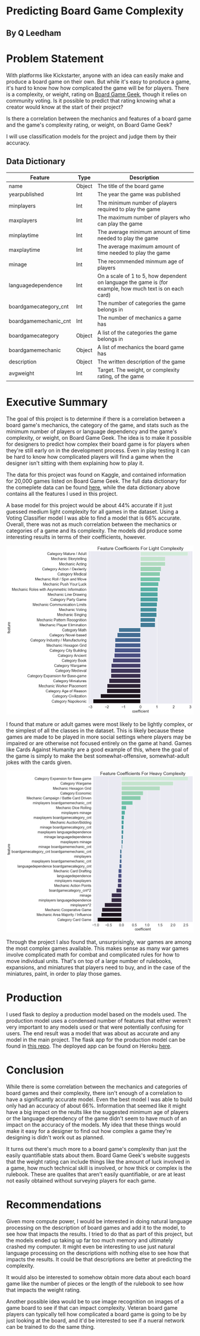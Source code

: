# Predicting Board Game Complexity
## By Q Leedham

# Problem Statement
With platforms like Kickstarter, anyone with an idea can easily make and produce a board game on their own. But while it's easy to produce a game, it's hard to know how how complicated the game will be for players. There is a complexity, or weight, rating on [Board Game Geek](http://boardgamegeek.com), though it relies on community voting. Is it possible to predict that rating knowing what a creator would know at the start of their project? 

Is there a correlation between the mechanics and features of a board game and the game's complexity rating, or weight, on Board Game Geek?

I will use classification models for the project and judge them by their accuracy.

## Data Dictionary

|Feature|Type|Description|
|---|---|---|
|name|Object|The title of the board game|
|yearpublished|Int|The year the game was published|
|minplayers|Int|The minimum number of players required to play the game|
|maxplayers|Int|The maximum number of players who can play the game|
|minplaytime|Int|The average minimum amount of time needed to play the game|
|maxplaytime|Int|The average maximum amount of time needed to play the game|
|minage|Int|The recommended minmum age of players|
|languagedependence|Int|On a scale of 1 to 5, how dependent on language the game is (for example, how much text is on each card)|
|boardgamecategory_cnt|Int|The number of categories the game belongs in|
|boardgamemechanic_cnt|Int|The number of mechanics a game has|
|boardgamecategory|Object|A list of the categories the game belongs in|
|boardgamemechanic|Object|A list of mechanics the board game has|
|description|Object|The written description of the game|
|avgweight|Int|Target. The weight, or complexity rating, of the game|


# Executive Summary
The goal of this project is to determine if there is a correlation between a board game's mechanics, the category of the game, and stats such as the minimum number of players or language dependency and the game's complexity, or weight, on Board Game Geek. The idea is to make it possible for designers to predict how complex their board game is for players when they're still early on in the development process. Even in play testing it can be hard to know how complicated players will find a game when the designer isn't sitting with them explaining how to play it.

The data for this project was found on Kaggle, and contained information for 20,000 games listed on Board Game Geek. The full data dictionary for the comeplete data can be found [here](https://www.kaggle.com/extralime/20000-boardgames-dataset), while the data dictionary above contains all the features I used in this project.

A base model for this project would be about 44% accurate if it just guessed medium light complexity for all games in the dataset. Using a Voting Classifier model I was able to find a model that is 66% accurate. Overall, there was not as much correlation between the mechanics or categories of a game and its complexity. The models did produce some interesting results in terms of their coefficients, however.

![light complexity chart](/images/light-complexity.png)

I found that mature or adult games were most likely to be lightly complex, or the simplest of all the classes in the dataset. This is likely because these games are made to be played in more social settings where players may be impaired or are otherwise not focused entirely on the game at hand. Games like Cards Against Humanity are a good example of this, where the goal of the game is simply to make the best somewhat-offensive, somewhat-adult jokes with the cards given.

![heavy complexity chart](/images/heavy-complexity.png)

Through the project I also found that, unsurprisingly, war games are among the most complex games available. This makes sense as many war games involve complicated math for combat and complicated rules for how to move individual units. That's on top of a large number of rulebooks, expansions, and miniatures that players need to buy, and in the case of the miniatures, paint, in order to play those games.

# Production

I used flask to deploy a production model based on the models used. The production model uses a condensed number of features that either weren't very important to any models used or that were potentially confusing for users. The end result was a model that was about as accurate and any model in the main project. The flask app for the production model can be found in [this repo](https://github.com/q-downgrade/board-game-complexity-predictor). The deployed app can be found on Heroku [here](https://board-game-complexity.herokuapp.com/).

# Conclusion
While there is some correlation between the mechanics and categories of board games and their complexity, there isn't enough of a correlation to have a significantly accurate model. Even the best model I was able to build only had an accuracy of about 66%. Information that seemed like it might have a big impact on the reults like the suggested minimum age of players or the language dependency of the game didn't seem to have much of an impact on the accuracy of the models. My idea that these things would make it easy for a designer to find out how complex a game they're designing is didn't work out as planned.

It turns out there's much more to a board game's complexity than just the easily quantifiable stats about them. Board Game Geek's website suggests that the weight rating can include things like the amount of luck involved in a game, how much technical skill is involved, or how thick or complex is the rulebook. These are qualites that aren't easily quantifiable, or are at least not easily obtained without surveying players for each game.

# Recommendations
Given more compute power, I would be interested in doing natural language processing on the description of board games and add it to the model, to see how that impacts the results. I tried to do that as part of this project, but the models ended up taking up far too much memory and ultimately crashed my computer. It might even be interesting to use just natural language processing on the descriptions with nothing else to see how that impacts the results. It could be that descriptions are better at predicting the complexity.

It would also be interested to somehow obtain more data about each board game like the number of pieces or the length of the rulebook to see how that impacts the weight rating.

Another possible idea would be to use image recognition on images of a game board to see if that can impact complexity. Veteran board game players can typically tell how complicated a board game is going to be by just looking at the board, and it'd be interested to see if a nueral network can be trained to do the same thing.